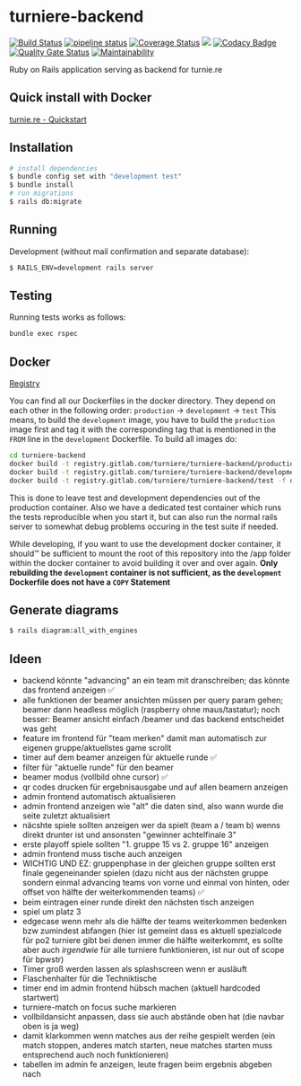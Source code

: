 # turniere-backend 
[![Build Status](https://travis-ci.org/turniere/turniere-backend.svg?branch=master)](https://travis-ci.org/turniere/turniere-backend) [![pipeline status](https://gitlab.com/turniere/turniere-backend/badges/master/pipeline.svg)](https://gitlab.com/turniere/turniere-backend/commits/master) [![Coverage Status](https://coveralls.io/repos/gitlab/turniere/turniere-backend/badge.svg?branch=master)](https://coveralls.io/gitlab/turniere/turniere-backend?branch=master) [![](https://img.shields.io/badge/Protected_by-Hound-a873d1.svg)](https://houndci.com) [![Codacy Badge](https://api.codacy.com/project/badge/Grade/c273578244de4830b30f9f61ba35247a)](https://app.codacy.com/app/Malaber/turniere-backend) [![Quality Gate Status](https://sonarcloud.io/api/project_badges/measure?project=turniere_turniere-backend&metric=alert_status)](https://sonarcloud.io/dashboard?id=turniere_turniere-backend) [![Maintainability](https://api.codeclimate.com/v1/badges/9416f031ab812a59a3cd/maintainability)](https://codeclimate.com/github/turniere/turniere-backend/maintainability)

Ruby on Rails application serving as backend for turnie.re

## Quick install with Docker
[turnie.re - Quickstart](https://github.com/turniere/turniere-quickstart)

## Installation
```bash
# install dependencies
$ bundle config set with "development test"
$ bundle install
# run migrations
$ rails db:migrate
```

## Running
Development (without mail confirmation and separate database):
```bash
$ RAILS_ENV=development rails server
```

## Testing
Running tests works as follows:
```bash
bundle exec rspec
```

## Docker
[Registry](https://gitlab.com/turniere/turniere-backend/container_registry)

You can find all our Dockerfiles in the docker directory.
They depend on each other in the following order: `production` → `development` → `test`
This means, to build the `development` image, you have to build the `production` image first and tag it with the corresponding tag that is mentioned in the `FROM` line in the `development` Dockerfile.
To build all images do: 

```bash
cd turniere-backend
docker build -t registry.gitlab.com/turniere/turniere-backend/production -f docker/production/Dockerfile .
docker build -t registry.gitlab.com/turniere/turniere-backend/development -f docker/development/Dockerfile .
docker build -t registry.gitlab.com/turniere/turniere-backend/test -f docker/test/Dockerfile .
```

This is done to leave test and development dependencies out of the production container.
Also we have a dedicated test container which runs the tests reproducible when you start it, but can also run the normal rails server to somewhat debug problems occuring in the test suite if needed.

While developing, if you want to use the development docker container, it should™ be sufficient to mount the root of this repository into the /app folder within the docker container to avoid building it over and over again.
**Only rebuilding the `development` container is not sufficient, as the `development` Dockerfile does not have a `COPY` Statement**


## Generate diagrams
```bash
$ rails diagram:all_with_engines
```


## Ideen

- backend könnte "advancing" an ein team mit dranschreiben; das könnte das frontend anzeigen ✅
- alle funktionen der beamer ansichten müssen per query param gehen; beamer dann headless möglich (raspberry ohne maus/tastatur); noch besser: Beamer ansicht einfach /beamer und das backend entscheidet was geht
- feature im frontend für "team merken" damit man automatisch zur eigenen gruppe/aktuellstes game scrollt
- timer auf dem beamer anzeigen für aktuelle runde ✅
- filter für "aktuelle runde" für den beamer
- beamer modus (vollbild ohne cursor) ✅
- qr codes drucken für ergebnisausgabe und auf allen beamern anzeigen
- admin frontend automatisch aktualisieren
- admin frontend anzeigen wie "alt" die daten sind, also wann wurde die seite zuletzt aktualisiert
- näcshte spiele sollten anzeigen wer da spielt (team a / team b) wenns direkt drunter ist und ansonsten "gewinner achtelfinale 3"
- erste playoff spiele sollten "1. gruppe 15 vs 2. gruppe 16" anzeigen
- admin frontend muss tische auch anzeigen
- WICHTIG UND EZ: gruppenphase in der gleichen gruppe sollten erst finale gegeneinander spielen (dazu nicht aus der nächsten gruppe sondern einmal advancing teams von vorne und einmal von hinten, oder offset von hälfte der weiterkommenden teams) ✅
- beim eintragen einer runde direkt den nächsten tisch anzeigen
- spiel um platz 3
- edgecase wenn mehr als die hälfte der teams weiterkommen bedenken bzw zumindest abfangen (hier ist gemeint dass es aktuell spezialcode für po2 turniere gibt bei denen immer die hälfte weiterkommt, es sollte aber auch _irgendwie_ für alle turniere funktionieren, ist nur out of scope für bpwstr)
- Timer groß werden lassen als splashscreen wenn er ausläuft
- Flaschenhalter für die Techniktische
- timer end im admin frontend hübsch machen (aktuell hardcoded startwert)
- turniere-match on focus suche markieren
- vollbildansicht anpassen, dass sie auch abstände oben hat (die navbar oben is ja weg)
- damit klarkommen wenn matches aus der reihe gespielt werden (ein match stoppen, anderes match starten, neue matches starten muss entsprechend auch noch funktionieren)
- tabellen im admin fe anzeigen, leute fragen beim ergebnis abgeben nach
